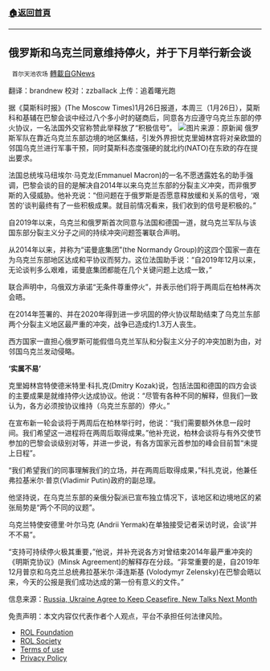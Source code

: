 ###  [:house:返回首頁](https://github.com/ourhimalayas/txt)
---


## 俄罗斯和乌克兰同意维持停火，并于下月举行新会谈
` 首尔天池农场` [轉載自GNews](https://gnews.org/zh-hans/1924525/)

翻译：brandnew
校对：zzballack
上传：追着曙光跑

据《莫斯科时报》(The Moscow Times)1月26日报道，本周三（1月26日），莫斯科和基辅在巴黎会谈中经过八个多小时的磋商后，同意各方应遵守乌克兰东部的停火协议，一名法国外交官称赞此举释放了“积极信号”。
![](https://assets.gnews.org/wp-content/uploads/2022/01/WhatsApp-Image-2022-01-29-at-00.57.20.jpeg)图片来源：原新闻
俄罗斯军队在靠近乌克兰东部边境的地区集结，引发外界担忧克里姆林宫将对亲欧盟的邻国乌克兰进行军事干预，同时莫斯科态度强硬的就北约(NATO)在东欧的存在提出要求。

法国总统埃马纽埃尔·马克龙(Emmanuel Macron)的一名不愿透露姓名的助手强调，巴黎会谈的目的是解决自2014年以来乌克兰东部的分裂主义冲突，而非俄罗斯的入侵威胁。他补充说：“但问题在于俄罗斯是否愿意释放缓和关系的信号，‘艰苦的’谈判最终有了一些积极成果。就目前情况看来，我们收到的信号是积极的。”

自2019年以来，乌克兰和俄罗斯首次同意与法国和德国一道，就乌克兰军队与该国东部分裂主义分子之间的持续冲突问题签署联合声明。

从2014年以来，并称为“诺曼底集团”(the Normandy Group)的这四个国家一直在为乌克兰东部地区达成和平协议而努力。这位法国助手说：“自2019年12月以来，无论谈判多么艰难，诺曼底集团都能在几个关键问题上达成一致，”

联合声明中，乌俄双方承诺“无条件尊重停火”，并表示他们将于两周后在柏林再次会晤。

在2014年签署的、并在2020年得到进一步巩固的停火协议帮助结束了乌克兰东部两个分裂主义地区最严重的冲突，战争已造成约1.3万人丧生。

西方国家一直担心俄罗斯可能假借乌克兰军队和分裂主义分子的冲突加剧为由，对邻国乌克兰发动侵略。

**‘**实属不易**’**

克里姆林宫特使德米特里·科扎克(Dmitry Kozak)说，包括法国和德国的四方会谈的主要成果是就维持停火达成协议。他说：“尽管有各种不同的解释，但我们一致认为，各方必须按协议维持（乌克兰东部的）停火。”

在宣布新一轮会谈将于两周后在柏林举行时，他说：“我们需要额外休息一段时间。我们希望这一进程将在两周后取得成果。”他补充说，柏林会谈将与有外交使节参加的巴黎会谈级别对等，并进一步说，有各方国家元首参加的峰会目前暂“未提上日程”。

“我们希望我们的同事理解我们的立场，并在两周后取得成果，”科扎克说，他兼任弗拉基米尔·普京(Vladimir Putin)政府的副总理。

他坚持说，在乌克兰东部的亲俄分裂派已宣布独立情况下，该地区和边境地区的紧张局势是“两个不同的议题”。

乌克兰特使安德里·叶尔马克 (Andrii Yermak)在单独接受记者采访时说，会谈“并不不易”。

“支持可持续停火极其重要，”他说，并补充说各方对曾结束2014年最严重冲突的《明斯克协议》(Minsk Agreement)的解释存在分歧。“非常重要的是，自2019年12月普京和乌克兰总统弗拉基米尔·泽连斯基 (Volodymyr Zelensky)在巴黎会晤以来，今天的公报是我们成功达成的第一份有意义的文件。”

信息来源：[Russia, Ukraine Agree to Keep Ceasefire, New Talks Next Month](https://www.themoscowtimes.com/2022/01/26/russia-ukraine-agree-to-keep-ceasefire-new-talks-next-month-a76167)

 

免责声明：本文内容仅代表作者个人观点，平台不承担任何法律风险。

- [ROL Foundation](https://rolfoundation.org/)
- [ROL Society](https://rolsociety.org/)
- [Terms of use](https://gnews.org/terms-of-use-3/)
- [Privacy Policy](https://gnews.org/privacy-policy/)
